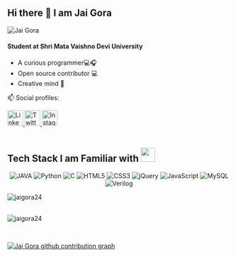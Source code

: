 ## Hi there 👋 I am Jai Gora

<p align="left"> <img src="https://komarev.com/ghpvc/?username=jaigora24&label=Profile%20Views&color=0e75b6&style=flat" alt="Jai Gora" /> </p>

#### Student at Shri Mata Vaishno Devi University
 * A curious programmer💻🎧
 * Open source contributor 💻
 * Creative mind 💭

📫 Social profiles:

<a href="https://www.linkedin.com/in/jai-gora-893343194/">
  <img src="https://github.com/dmhendricks/signature-social-icons/blob/master/icons/round-flat-filled/35px/linkedin.png" alt="LinkedIn" title="LinkedIn" width="35" height="35" />
</a>

<a href="https://twitter.com/jaigora24/">
  <img src="https://cdn.jsdelivr.net/gh/dmhendricks/signature-social-icons/icons/round-flat-filled/50px/twitter.png" alt="Twitter" title="Twitter" width="35" height="35" />
</a>

<a href="https://www.instagram.com/jaigora24/">
  <img src=http://assets.stickpng.com/thumbs/580b57fcd9996e24bc43c521.png alt="Instagram" title="Instagram" width="35" height="35" />
  </a><br></br>
<!-- <a href="https://jaigora24.blogspot.com/">
  <img src="https://www.lifewire.com/thmb/v4P_CNrqWGsQrdj6RaANe2XSVbk=/768x0/filters:no_upscale():max_bytes(150000):strip_icc()/Blogger.svg-57f268d63df78c690fe5d003.png" alt="Twitter" title="Blogger" width="35" height="35" />
  </a><hr>  -->
  <h2 align="left">Tech Stack I am Familiar with <img src = "https://media2.giphy.com/media/QssGEmpkyEOhBCb7e1/giphy.gif?cid=ecf05e47a0n3gi1bfqntqmob8g9aid1oyj2wr3ds3mg700bl&rid=giphy.gif" width = 32px></h1>
 
<p align="center">
<img alt="JAVA" src="https://img.shields.io/badge/Java-ED8B00?style=for-the-badge&logo=java&logoColor=white"/>
<img alt="Python" src="https://img.shields.io/badge/python%20-%2314354C.svg?&style=for-the-badge&logo=python&logoColor=white"/>
<img alt="C" src="https://img.shields.io/badge/c%20-%23323330.svg?&style=for-the-badge&logo=c&logoColor=%23F7DF1E"//>
<img alt="HTML5" src="https://img.shields.io/badge/html5%20-%23E34F26.svg?&style=for-the-badge&logo=html5&logoColor=white"/>
<img alt="CSS3" src="https://img.shields.io/badge/css3%20-%231572B6.svg?&style=for-the-badge&logo=css3&logoColor=white"/>
<img alt="jQuery" src="https://img.shields.io/badge/jquery%20-%23563D7C.svg?&style=for-the-badge&logo=jquery&logoColor=white"/>
<img alt="JavaScript" src="https://img.shields.io/badge/javascript%20-%23323330.svg?&style=for-the-badge&logo=javascript&logoColor=%23F7DF1E"/>
<img alt="MySQL" src="https://img.shields.io/badge/mysql-%2300f.svg?&style=for-the-badge&logo=mysql&logoColor=white"/>
<img alt="Verilog" src="https://img.shields.io/badge/verilog%20-%23E34F26.svg?&style=for-the-badge&logo=verilog&logoColor=white"/>

  
</p>
  <!--
  <p align="left"> <a> <img src="https://raw.githubusercontent.com/devicons/devicon/master/icons/html5/html5-original-wordmark.svg" alt="html5" width="40" height="40"/> </a>  <a href="https://www.w3schools.com/css/" target="_blank"> <img src="https://raw.githubusercontent.com/devicons/devicon/master/icons/css3/css3-original-wordmark.svg" alt="css3" width="40" height="40"/> </a>
   <a> <img src="https://raw.githubusercontent.com/devicons/devicon/master/icons/java/java-original.svg" alt="java" width="40" height="40"/> </a> 
  <a> <img src="https://raw.githubusercontent.com/devicons/devicon/master/icons/python/python-original.svg" alt="python" width="40" height="40"/> </a>
  <a> <img src="https://img.icons8.com/color/452/c-programming.png" alt="C" width="40" height="40"/></a>
<a> <img src="https://kazzylen.com/wp-content/uploads/jquery-logo-png-800.gif" alt="jQuery" width="40" height="40"/></a>
</p>
[![Jai's github stats](https://github-readme-stats.vercel.app/api?username=jaigora24)](https://github.com/anuraghazra/github-readme-stats)
Github stats-->
<!-- * Software Developer </> 💻 -->
<p><img align="left" src="https://github-readme-stats.vercel.app/api/top-langs?username=jaigora24&show_icons=true&locale=en&layout=compact" alt="jaigora24" /></p>
<!--<p>&nbsp;<img align="left" src="https://github-readme-stats.vercel.app/api?username=jaigora24&show_icons=true&locale=en" alt="jaigora24" /></p>
-->
<br><br>
<p><img align="center" src="https://github-readme-streak-stats.herokuapp.com/?user=jaigora24&" alt="jaigora24" /></p>
<br>

[![Jai Gora github contribution graph](https://activity-graph.herokuapp.com/graph?username=jaigora24&bg_color=000000&color=ffffff&line=0008f5&point=ffffff&area=true&hide_border=true)](https://github.com/ashutosh00710/github-readme-activity-graph)
